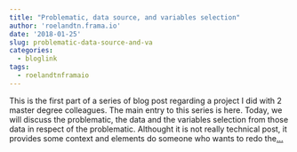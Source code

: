 ```yaml
---
title: "Problematic, data source, and variables selection"
author: 'roelandtn.frama.io'
date: '2018-01-25'
slug: problematic-data-source-and-va
categories:
  - bloglink
tags:
  - roelandtnframaio
---
```


This is the first part of a series of blog post regarding a project I did with 2 master degree colleagues. The main entry to this series is here. Today, we will discuss the problematic, the data and the variables selection from those data in respect of the problematic. Althought it is not really technical post, it provides some context and elements do someone who wants to redo the[... <i class="fas fa-external-link-alt"></i>](https://roelandtn.frama.io/post/problematic-data-source-and-variable-selection/)

